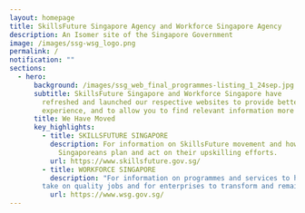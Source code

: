 ```yaml
---
layout: homepage
title: SkillsFuture Singapore Agency and Workforce Singapore Agency
description: An Isomer site of the Singapore Government
image: /images/ssg-wsg_logo.png
permalink: /
notification: ""
sections:
  - hero:
      background: /images/ssg_web_final_programmes-listing_1_24sep.jpg
      subtitle: SkillsFuture Singapore and Workforce Singapore have
        refreshed and launched our respective websites to provide better user
        experience, and to allow you to find relevant information more readily. Please note that the information provided on this page will be effective from 1 April 2023 until 31 March 2024. We kindly advise you to update your bookmarks accordingly. Thank you
      title: We Have Moved
      key_highlights:
        - title: SKILLSFUTURE SINGAPORE
          description: For information on SkillsFuture movement and how it helps
            Singaporeans plan and act on their upskilling efforts.
          url: https://www.skillsfuture.gov.sg/
        - title: WORKFORCE SINGAPORE
          description: "For information on programmes and services to help Singaporeans
        take on quality jobs and for enterprises to transform and remain competitive."
          url: https://www.wsg.gov.sg/
---
```


